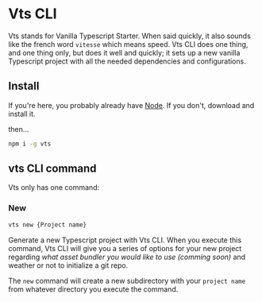 # Vts CLI

Vts stands for Vanilla Typescript Starter. When said quickly, it also sounds like the french word `vitesse` which means speed. Vts CLI does one thing, and one thing only, but does it well and quickly; it sets up a new vanilla Typescript project with all the needed dependencies and configurations.

## Install

If you're here, you probably already have [Node](https://nodejs.org/en/). If you don't, download and install it.

then...

```bash
npm i -g vts
```

## vts CLI command

Vts only has one command:

### New

```bash
vts new {Project name}
```

Generate a new Typescript project with Vts CLI. When you execute this command, Vts CLI will give you a series of options for your new project regarding *what asset bundler you would like to use (comming soon)* and weather or not to initialize a git repo.

The `new` command will create a new subdirectory with your `project name` from whatever directory you execute the command.